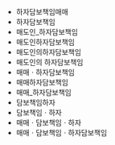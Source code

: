 - 하자담보책임매매
- 하자담보책임
- 매도인_하자담보책임
- 매도인하자담보책임
- 매도인의하자담보책임
- 매도인의 하자담보책임
- 매매ㆍ하자담보책임
- 매매하자담보책임
- 매매_하자담보책임
- 담보책임하자
- 담보책임ㆍ하자
- 매매ㆍ담보책임ㆍ하자
- 매매ㆍ담보책임ㆍ하자담보책임